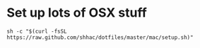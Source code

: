 # Set up lots of OSX stuff

```
sh -c "$(curl -fsSL https://raw.github.com/shhac/dotfiles/master/mac/setup.sh)"
```

